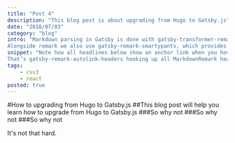 ```yaml
---
title: "Post 4"
description: "This blog post is about upgrading from Hugo to Gatsby.js"
date: "2018/07/03"
category: "blog"
intro: "Markdown parsing in Gatsby is done with gatsby-transformer-remark, which uses the excellent remark under the hood.
Alongside remark we also use gatsby-remark-smartypants, which provides smart punctuation through retext-smartypants."
snippet: "Note how all headlines below show an anchor link when you hover them?
That’s gatsby-remark-autolink-headers hooking up all MarkdownRemark headers with anchor links for us."
tags:
    - css3
    - react
posted: true
---
```


#How to upgrading from Hugo to Gatsby.js
##This blog post will help you learn how to upgrade from Hugo to Gatsby.js
###So why not
###So why not
###So why not

It's not that hard.

